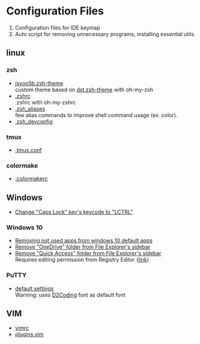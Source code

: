 # Configuration Files
1. Configuration files for IDE keymap
2. Auto script for removing unnecessary programs, installing essential utils

## linux

### zsh
 *  [jsyoo5b.zsh-theme](https://github.com/JSYoo5B/ConfigFiles/blob/master/linux/zsh/jsyoo5b.zsh-theme)  
    custom theme based on [dst.zsh-theme](https://github.com/robbyrussell/oh-my-zsh/blob/master/themes/dst.zsh-theme) with oh-my-zsh  
 *  [.zshrc](https://github.com/JSYoo5B/ConfigFiles/blob/master/linux/zsh/.zshrc)  
    .zshrc with oh-my-zshrc
 *  [.zsh_aliases](https://github.com/JSYoo5B/ConfigFiles/blob/master/linux/zsh/.zsh_aliases)  
    few alias commands to improve shell command usage (ex. color).
 *  [.zsh_devconfig](https://github.com/JSYoo5B/ConfigFiles/blob/master/linux/zsh/.zsh_devconfig)

### tmux
 *  [.tmux.conf](https://github.com/JSYoo5B/ConfigFiles/blob/master/linux/tmux/.tmux.conf)

### colormake
 *  [.colormakerc](https://github.com/JSYoo5B/ConfigFiles/blob/master/linux/colormake/.colormakerc)

## Windows
 *  [Change "Caps Lock" key's keycode to "LCTRL"](https://github.com/JSYoo5B/ConfigFiles/blob/master/Windows/caps_lock_to_control.reg)

### Windows 10
 *  [Removing not used apps from windows 10 default apps](https://github.com/JSYoo5B/ConfigFiles/blob/master/Windows/Windows%2010/Remove_unnecessary_programs.ps1)
 *  [Remove "OneDrive" folder from File Explorer's sidebar](https://github.com/JSYoo5B/ConfigFiles/blob/master/Windows/Windows%2010/Remove_OneDrive_From_SIdebar.reg)
 *  [Remove "Quick Access" folder from File Explorer's sidebar](https://github.com/JSYoo5B/ConfigFiles/blob/master/Windows/Windows%2010/Remove_Quick_access_From_Sidebar.reg)  
    Requires editing permission from Registry Editor ([link](http://www.windowscentral.com/how-remove-quick-access-file-explorer-windows-10))

### PuTTY
 *  [default settings](https://github.com/JSYoo5B/ConfigFiles/blob/master/Windows/PuTTY/PuTTY%20default%20settings.reg)  
    Warning: uses [D2Coding](https://github.com/naver/d2codingfont) font as default font

## VIM
 *  [vimrc](https://github.com/JSYoo5B/ConfigFiles/blob/master/VIM/vimrc)
 *  [plugins.vim](https://github.com/JSYoo5B/ConfigFiles/blob/master/VIM/plugins.vim)
